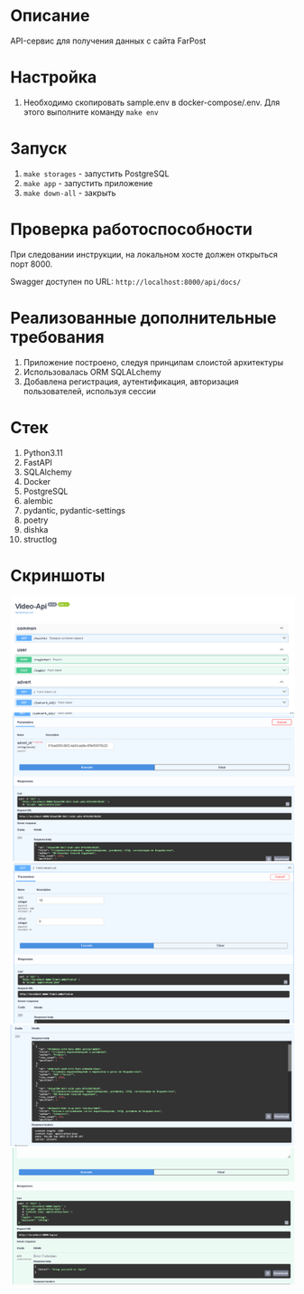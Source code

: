 # Описание

API-сервис для получения данных с сайта FarPost

# Настройка

1. Необходимо скопировать sample.env в docker-compose/.env. Для этого выполните команду `make env`

# Запуск

1. `make storages` - запустить PostgreSQL
2. `make app` - запустить приложение
3. `make down-all` - закрыть

# Проверка работоспособности

При следовании инструкции, на локальном хосте должен открыться порт 8000.

Swagger доступен по URL: `http://localhost:8000/api/docs/`

# Реализованные дополнительные требования

1. Приложение построено, следуя принципам слоистой архитектуры
2. Использовалась ORM SQLALchemy
3. Добавлена регистрация, аутентификация, авторизация пользователей, используя сессии

# Стек

1. Python3.11
2. FastAPI
3. SQLAlchemy
4. Docker
5. PostgreSQL
6. alembic
7. pydantic, pydantic-settings
8. poetry
9. dishka
10. structlog

# Скриншоты

![](./images/swagger.png)
![](./images/detail_response.png)
![](./images/list_response_p1.png)
![](./images/list_response_p2.png)
![](./images/wrong_password_or_login.png)